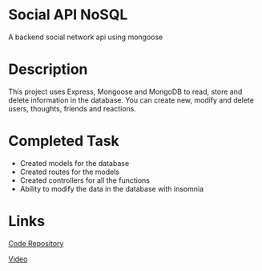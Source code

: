 # Social API NoSQL
A backend social network api using mongoose

# Description
This project uses Express, Mongoose and MongoDB to read, store and delete information in the database. You can create new, modify and delete users, thoughts, friends and reactions.

# Completed Task
- Created models for the database
- Created routes for the models
- Created controllers for all the functions
- Ability to modify the data in the database with insomnia

# Links
[Code Repository](https://github.com/Justin-Brueske/social-api-nosql)

[Video](https://drive.google.com/file/d/153Rne0dyy6qE7tKXfQqAsTrLdRoldCJY/view)
